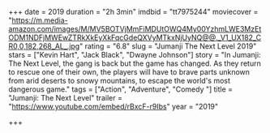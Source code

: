 +++
date = 2019
duration = "2h 3min"
imdbid = "tt7975244"
moviecover = "https://m.media-amazon.com/images/M/MV5BOTVjMmFiMDUtOWQ4My00YzhmLWE3MzEtODM1NDFjMWEwZTRkXkEyXkFqcGdeQXVyMTkxNjUyNQ@@._V1_UX182_CR0,0,182,268_AL_.jpg"
rating = "6.8"
slug = "Jumanji The Next Level 2019"
stars = ["Kevin Hart", "Jack Black", "Dwayne Johnson"]
story = "In Jumanji: The Next Level, the gang is back but the game has changed. As they return to rescue one of their own, the players will have to brave parts unknown from arid deserts to snowy mountains, to escape the world's most dangerous game."
tags = ["Action", "Adventure", "Comedy "]
title = "Jumanji: The Next Level"
trailer = "https://www.youtube.com/embed/rBxcF-r9Ibs"
year = "2019"

+++

